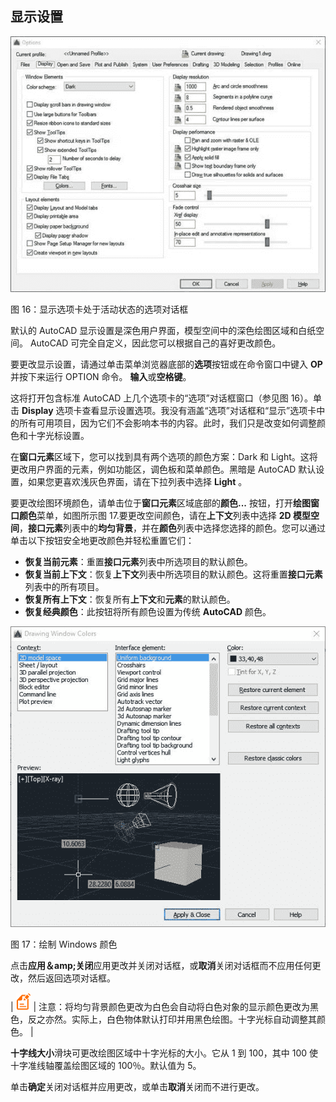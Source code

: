 ## 显示设置

![](img/00027.jpeg)

图 16：显示选项卡处于活动状态的选项对话框

默认的 AutoCAD 显示设置是深色用户界面，模型空间中的深色绘图区域和白纸空间。 AutoCAD 可完全自定义，因此您可以根据自己的喜好更改颜色。

要更改显示设置，请通过单击菜单浏览器底部的**选项**按钮或在命令窗口中键入 **OP** 并按下来运行 OPTION 命令。 **输入**或**空格键**。

这将打开包含标准 AutoCAD 上几个选项卡的“选项”对话框窗口（参见图 16）。单击 **Display** 选项卡查看显示设置选项。我没有涵盖“选项”对话框和“显示”选项卡中的所有可用项目，因为它们不会影响本书的内容。此时，我们只是改变如何调整颜色和十字光标设置。

在**窗口元素**区域下，您可以找到具有两个选项的颜色方案：Dark 和 Light。这将更改用户界面的元素，例如功能区，调色板和菜单颜色。黑暗是 AutoCAD 默认设置，如果您更喜欢浅灰色界面，请在下拉列表中选择 **Light** 。

要更改绘图环境颜色，请单击位于**窗口元素**区域底部的**颜色...** 按钮，打开**绘图窗口颜色**菜单，如图所示图 17.要更改空间颜色，请在**上下文**列表中选择 **2D 模型空间**，**接口元素**列表中的**均匀背景**，并在**颜色**列表中选择您选择的颜色。您可以通过单击以下按钮安全地更改颜色并轻松重置它们：

*   **恢复当前元素**：重置**接口元素**列表中所选项目的默认颜色。
*   **恢复当前上下文**：恢复**上下文**列表中所选项目的默认颜色。这将重置**接口元素**列表中的所有项目。
*   **恢复所有上下文**：恢复所有**上下文**和**元素**的默认颜色。
*   **恢复经典颜色**：此按钮将所有颜色设置为传统 **AutoCAD** 颜色。

![](img/00028.jpeg)

图 17：绘制 Windows 颜色

点击**应用＆amp;关闭**应用更改并关闭对话框，或**取消**关闭对话框而不应用任何更改，然后返回选项对话框。

| ![](img/00024.gif) | 注意：将均匀背景颜色更改为白色会自动将白色对象的显示颜色更改为黑色，反之亦然。实际上，白色物体默认打印并用黑色绘图。十字光标自动调整其颜色。 |

**十字线大小**滑块可更改绘图区域中十字光标的大小。它从 1 到 100，其中 100 使十字准线轴覆盖绘图区域的 100％。默认值为 5。

单击**确定**关闭对话框并应用更改，或单击**取消**关闭而不进行更改。